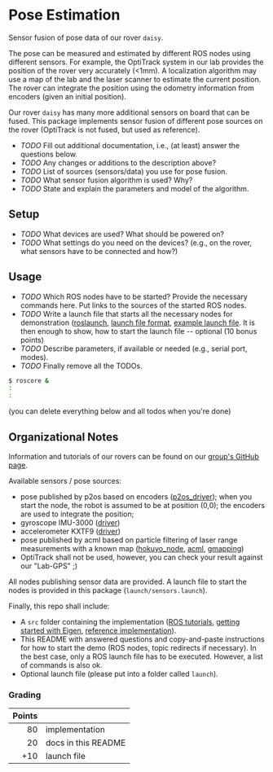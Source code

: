 Pose Estimation
===============

Sensor fusion of pose data of our rover `daisy`.

The pose can be measured and estimated by different ROS nodes using different
sensors. For example, the OptiTrack system in our lab provides the position of
the rover very accurately (<1mm). A localization algorithm may use a map of the
lab and the laser scanner to estimate the current position. The rover can
integrate the position using the odometry information from encoders (given an
initial position).

Our rover `daisy` has many more additional sensors on board that can be
fused. This package implements sensor fusion of different pose sources on the
rover (OptiTrack is not fused, but used as reference).

* *TODO* Fill out additional documentation, i.e., (at least) answer the
  questions below.
* *TODO* Any changes or additions to the description above?
* *TODO* List of sources (sensors/data) you use for pose fusion.
* *TODO* What sensor fusion algorithm is used? Why?
* *TODO* State and explain the parameters and model of the algorithm.

Setup
-----

* *TODO* What devices are used? What should be powered on?
* *TODO* What settings do you need on the devices? (e.g., on the rover, what
  sensors have to be connected and how?)

Usage
-----

* *TODO* Which ROS nodes have to be started? Provide the necessary commands
  here. Put links to the sources of the started ROS nodes.
* *TODO* Write a launch file that starts all the necessary nodes for
  demonstration
  ([roslaunch](http://wiki.ros.org/roslaunch),
  [launch file format](http://wiki.ros.org/roslaunch/XML),
  [example launch file](https://github.com/tuw-cpsg/general-ros-modules/blob/master/pioneer_teleop/launch/drive.launch). It
  is then enough to show, how to start the launch file -- optional (10 bonus
  points)
* *TODO* Describe parameters, if available or needed (e.g., serial port,
  modes).
* *TODO* Finally remove all the TODOs.

```bash
$ roscore &
:
:
```


(you can delete everything below and all todos when you're done)

Organizational Notes
--------------------

Information and tutorials of our rovers can be found on
our [group's GitHub page](https://tuw-cpsg.github.io/).

Available sensors / pose sources:
* pose published by p2os based on encoders
  ([p2os_driver](http://wiki.ros.org/p2os_driver)); when you start the node,
  the robot is assumed to be at position (0,0); the encoders are used to
  integrate the position;
* gyroscope IMU-3000
  ([driver](https://github.com/tuw-cpsg/general-ros-modules/))
* accelerometer KXTF9
  ([driver](https://github.com/tuw-cpsg/general-ros-modules/))
* pose published by acml based on particle filtering of laser range
  measurements with a known map
  ([hokuyo_node](http://wiki.ros.org/hokuyo_node),
  [acml](http://wiki.ros.org/amcl), [gmapping](http://wiki.ros.org/gmapping))
* OptiTrack shall not be used, however, you can check your result against our
  "Lab-GPS" ;)

All nodes publishing sensor data are provided. A launch file to start the nodes
is provided in this package (`launch/sensors.launch`).

Finally, this repo shall include:
* A `src` folder containing the implementation
  ([ROS tutorials](http://wiki.ros.org/ROS/Tutorials),
  [getting started with Eigen](http://eigen.tuxfamily.org/dox/GettingStarted.html),
  [reference implementation](https://github.com/tuw-cpsg/sf-pkg)).
* This README with answered questions and copy-and-paste instructions for how
  to start the demo (ROS nodes, topic redirects if necessary). In the best
  case, only a ROS launch file has to be executed. However, a list of commands
  is also ok.
* Optional launch file (please put into a folder called `launch`).

### Grading

| Points |                     |
|-------:|---------------------|
|     80 | implementation      |
|     20 | docs in this README |
|    +10 | launch file         |
